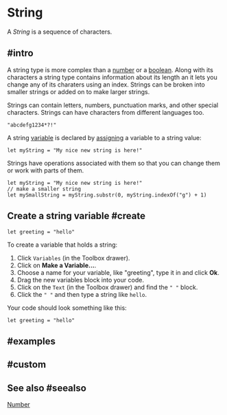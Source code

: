 # String

A *String* is a sequence of characters. 

## #intro

A string type is more complex than a [number](/types/number) or a [boolean](/types/boolean). Along with its characters a string type contains information about its length an it lets you change any of its charaters using an index. Strings can be broken into smaller strings or added on to make larger strings.

Strings can contain letters, numbers, punctuation marks, and other special characters. Strings can have characters from different languages too.

``"abcdefg1234*?!"``

A string [variable](/blocks/variables/var) is declared by [assigning](/blocks/variables/assign) a variable to a string value:

```block
let myString = "My nice new string is here!"
```

Strings have operations associated with them so that you can change them or work with parts of them.

```blocks
let myString = "My nice new string is here!"
// make a smaller string
let mySmallString = myString.substr(0, myString.indexOf("g") + 1)
```

## Create a string variable #create

```block
let greeting = "hello"
```

To create a variable that holds a string:

1. Click `Variables` (in the Toolbox drawer).
2. Click on **Make a Variable...**.
3. Choose a name for your variable, like "greeting", type it in and click **Ok**.
4. Drag the new variables block into your code.
5. Click on the ``Text``  (in the Toolbox drawer) and find the `" "` block.
6. Click the `" "` and then type a string like `hello`.

Your code should look something like this:

```block
let greeting = "hello"
```

## #examples

## #custom

## See also #seealso
 
[Number](/types/number)